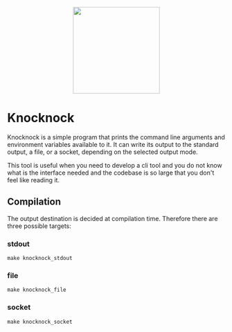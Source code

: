 

<p align="center">
  <img width="200" height="200" src="https://github.com/itasahobby/knocknock/assets/47305925/905a7e87-4ee6-49c2-b4c9-ccc285217924">
</p>

#  Knocknock

Knocknock is a simple program that prints the command line arguments and environment variables available to it. It can write its output to the standard output, a file, or a socket, depending on the selected output mode.

This tool is useful when you need to develop a cli tool and you do not know what is the interface needed and the codebase is so large that you don't feel like reading it.

## Compilation

The output destination is decided at compilation time. Therefore there are three possible targets:

### stdout

```
make knocknock_stdout
```

### file

```
make knocknock_file
```

### socket

```
make knocknock_socket
```
